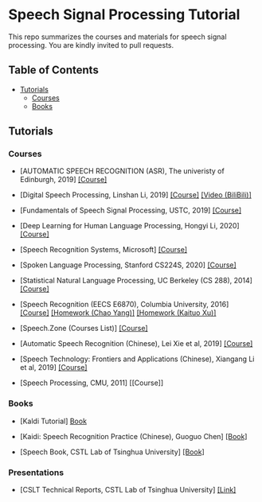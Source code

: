 # Speech Signal Processing Tutorial

This repo summarizes the courses and materials for speech signal processing. You are kindly invited to pull requests. 


## Table of Contents

- [Tutorials](#Toturials)
    - [Courses](#Courses)
    - [Books](#Books)


## Tutorials

### Courses

- [AUTOMATIC SPEECH RECOGNITION (ASR), The univeristy of Edinburgh, 2019] [[Course]](http://www.inf.ed.ac.uk/teaching/courses/asr/lectures-2019.html)

- [Digital Speech Processing, Linshan Li, 2019] [[Course]](http://speech.ee.ntu.edu.tw/DSP2019Spring/) [[Video (BiliBili)]](https://www.bilibili.com/video/BV1Gt411V7Pq/?spm_id_from=333.788.videocard.0)

- [Fundamentals of Speech Signal Processing, USTC, 2019] [[Course]](http://staff.ustc.edu.cn/~zhling/Course_SSP/)

- [Deep Learning for Human Language Processing, Hongyi Li, 2020] [[Course]](https://www.bilibili.com/video/BV1QE411p7z3/?spm_id_from=333.788.videocard.3)

- [Speech Recognition Systems, Microsoft] [[Course]](https://www.edx.org/course/speech-recognition-systems-2)

- [Spoken Language Processing, Stanford CS224S, 2020] [[Course]](http://web.stanford.edu/class/cs224s/)

- [Statistical Natural Language Processing, UC Berkeley (CS 288), 2014] [[Course]](https://people.eecs.berkeley.edu/~klein/cs288/fa14/)

- [Speech Recognition (EECS E6870), Columbia University, 2016] [[Course]](http://www.ee.columbia.edu/~stanchen/spring16/e6870/outline.html) [[Homework (Chao Yang)]](https://github.com/placebokkk/e6870/) [[Homework (Kaituo Xu)]](https://github.com/kaituoxu/E6870)

- [Speech.Zone (Courses List)] [[Course]](http://www.speech.zone/courses/)

- [Automatic Speech Recognition (Chinese), Lei Xie et al, 2019] [[Course]](https://www.shenlanxueyuan.com/course/245)

- [Speech Technology: Frontiers and Applications (Chinese), Xiangang Li et al, 2019] [[Course]](https://www.shenlanxueyuan.com/course/243)

- [Speech Processing, CMU, 2011] [[Course]]

### Books

- [Kaldi Tutorial] [Book](https://www.eleanorchodroff.com/tutorial/kaldi/)

- [Kaidi: Speech Recognition Practice (Chinese), Guoguo Chen] [[Book]](https://item.jd.com/12833388.html)

- [Speech Book, CSTL Lab of Tsinghua University] [[Book]](http://cslt.riit.tsinghua.edu.cn/mediawiki/index.php/Speech_book)

### Presentations

- [CSLT Technical Reports, CSTL Lab of Tsinghua University] [[Link]](http://cslt.riit.tsinghua.edu.cn/publications.php?Publication-trp)

